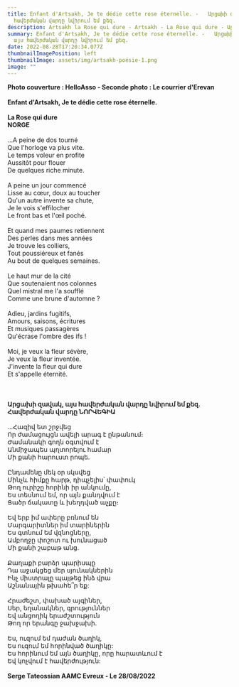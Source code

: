 ```yaml
---
title: Enfant d'Artsakh, Je te dédie cette rose éternelle. -   Արցախի զավակ, այս
  հավերժական վարդը նվիրում եմ քեզ.
description: Artsakh la Rose qui dure - Artsakh - La Rose qui dure - Արցախի զավակ,
summary: Enfant d'Artsakh, Je te dédie cette rose éternelle. -   Արցախի զավակ,
  այս հավերժական վարդը նվիրում եմ քեզ.
date: 2022-08-28T17:20:34.077Z
thumbnailImagePosition: left
thumbnailImage: assets/img/artsakh-poésie-1.png
image: ""
---
```

**Photo couverture : HelloAsso  -  Seconde photo : Le courrier d'Erevan**\
\
**Enfant d'Artsakh, Je te dédie cette rose éternelle.**\
\
**La Rose qui dure**\
**NORGE** \
\
...A peine de dos tourné\
Que l'horloge va plus vite.\
Le temps voleur en profite\
Aussitôt pour flouer\
De quelques riche minute.\
\
A peine un jour commencé\
Lisse au cœur, doux au toucher\
Qu'un autre invente sa chute,\
Je le vois s'effilocher\
Le front bas et l'œil poché.\
\
Et quand mes paumes retiennent\
Des perles dans mes années\
Je trouve les colliers,\
Tout poussiéreux et fanés\
Au bout de quelques semaines.\
\
Le haut mur de la cité\
Que soutenaient nos colonnes\
Quel mistral me l'a soufflé\
Comme une brune d'automne ?\
\
Adieu, jardins fugitifs,\
Amours, saisons, écritures\
Et musiques passagères\
Qu'écrase l'ombre des ifs !\
\
Moi, je veux la fleur sévère,\
Je veux la fleur inventée.\
J'invente la fleur qui dure\
Et s'appelle éternité.\
\
\
\
**Արցախի զավակ, այս հավերժական վարդը նվիրում եմ քեզ.**\
**Հավերժական վարդը
ՆՈՐՎԵԳԻԱ**\
\
...Հազիվ ետ շրջվեց\
Որ ժամացույցն ավելի արագ է ընթանում։\
Ժամանակի գողն օգտվում է\
Անմիջապես պղտորելու համար\
Մի քանի հարուստ րոպե.\
\
Ընդամենը մեկ օր սկսվեց\
Մինչև հիմքը հարթ, դիպչելիս՝ փափուկ\
Թող ուրիշը հորինի իր անկումը,\
Ես տեսնում եմ, որ այն քանդվում է\
Ցածր ճակատը և խեղդված աչքը։\
\
Եվ երբ իմ ափերը բռնում են\
Մարգարիտներ իմ տարիներին\
Ես գտնում եմ վզնոցները,\
Ամբողջը փոշոտ ու խունացած\
Մի քանի շաբաթ անց.\
\
Քաղաքի բարձր պարիսպը\
Դա աջակցեց մեր սյունակներին\
Ինչ միստրալը պայթեց ինձ վրա\
Աշնանային թխահե՞ր եք:\
\
Հրաժեշտ, փախած այգիներ,\
Սեր, եղանակներ, գրություններ\
Եվ անցողիկ երաժշտություն\
Թող որ երանգը ջախջախի.\
\
Ես, ուզում եմ դաժան ծաղիկ,\
Ես ուզում եմ հորինված ծաղիկը:\
Ես հորինում եմ այն ​​ծաղիկը, որը հարատևում է\
Եվ կոչվում է հավերժություն:\
\
**Serge Tateossian AAMC Evreux - Le 28/08/2022**